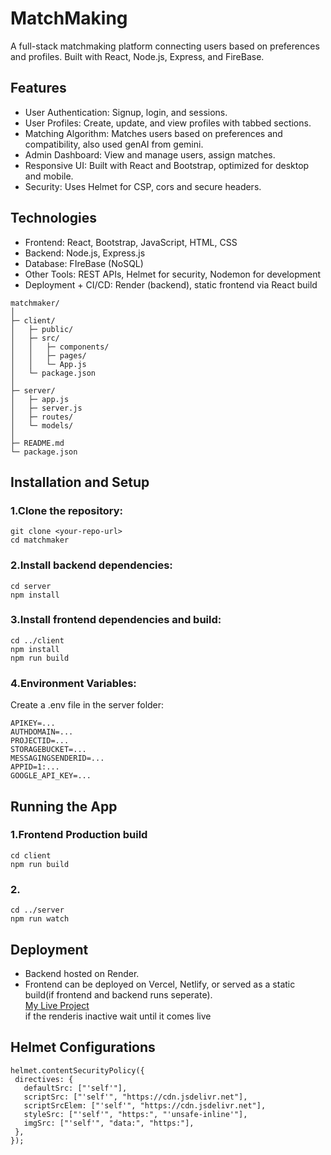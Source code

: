 # MatchMaking
A full-stack matchmaking platform connecting users based on preferences and profiles. Built with React, Node.js, Express, and FireBase.

## Features
- User Authentication: Signup, login, and sessions.
- User Profiles: Create, update, and view profiles with tabbed sections.
- Matching Algorithm: Matches users based on preferences and compatibility, also used genAI from gemini.
- Admin Dashboard: View and manage users, assign matches.
- Responsive UI: Built with React and Bootstrap, optimized for desktop and mobile.
- Security: Uses Helmet for CSP, cors and secure headers.

## Technologies
- Frontend: React, Bootstrap, JavaScript, HTML, CSS
- Backend: Node.js, Express.js
- Database: FIreBase (NoSQL)
- Other Tools: REST APIs, Helmet for security, Nodemon for development
- Deployment + CI/CD: Render (backend), static frontend via React build

```
matchmaker/
│
├─ client/                  
│   ├─ public/              
│   ├─ src/
│   │   ├─ components/     
│   │   ├─ pages/           
│   │   └─ App.js
│   └─ package.json
│
├─ server/                 
│   ├─ app.js            
│   ├─ server.js           
│   ├─ routes/              
│   └─ models/             
│
├─ README.md
└─ package.json
```

## Installation and Setup
### 1.Clone the repository:
```
git clone <your-repo-url>
cd matchmaker
```
### 2.Install backend dependencies:
```
cd server
npm install
```
### 3.Install frontend dependencies and build:
```
cd ../client
npm install
npm run build
```
### 4.Environment Variables:
Create a .env file in the server folder:
```
APIKEY=...
AUTHDOMAIN=...
PROJECTID=...
STORAGEBUCKET=...
MESSAGINGSENDERID=...
APPID=1:...
GOOGLE_API_KEY=...
```
## Running the App
### 1.Frontend Production build
```
cd client
npm run build
```
### 2.
```
cd ../server
npm run watch
```

## Deployment
- Backend hosted on Render.<br>
- Frontend can be deployed on Vercel, Netlify, or served as a static build(if frontend and backend runs seperate).<br>
 [My Live Project](https://matchmaker-hd7l.onrender.com/login)<br>
 if the renderis inactive wait until it comes live

 ## Helmet Configurations
 ```
helmet.contentSecurityPolicy({
  directives: {
    defaultSrc: ["'self'"],
    scriptSrc: ["'self'", "https://cdn.jsdelivr.net"],
    scriptSrcElem: ["'self'", "https://cdn.jsdelivr.net"],
    styleSrc: ["'self'", "https:", "'unsafe-inline'"],
    imgSrc: ["'self'", "data:", "https:"],
  },
});
```
